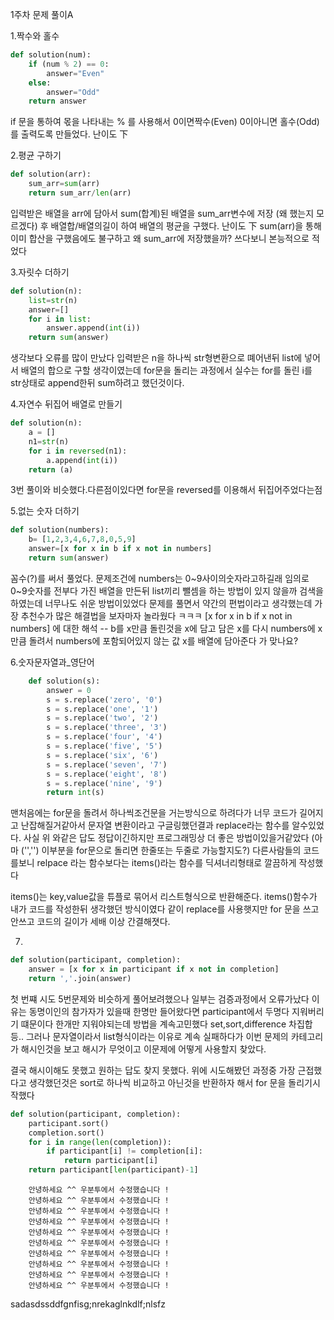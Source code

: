 1주차 문제 풀이A

1.짝수와 홀수
``` python
def solution(num):
    if (num % 2) == 0:
        answer="Even"
    else:
        answer="Odd"
    return answer
``` 
if 문을 통하여 몫을 나타내는 % 를 사용해서 0이면짝수(Even) 0이아니면 홀수(Odd)를 출력도록 만들었다.
난이도 下

2.평균 구하기
``` python
def solution(arr):
    sum_arr=sum(arr)
    return sum_arr/len(arr)
```
입력받은 배열을 arr에 담아서 sum(합계)된 배열을 sum_arr변수에 저장 (왜 했는지 모르겠다) 후 배열합/배열의길이 하여 배열의 평균을 구했다.
난이도 下
sum(arr)을 통해 이미 합산을 구했음에도 불구하고 왜 sum_arr에 저장했을까? 쓰다보니 본능적으로 적었다

3.자릿수 더하기
``` python
def solution(n):
    list=str(n)
    answer=[]
    for i in list:
        answer.append(int(i))
    return sum(answer)
```
생각보다 오류를 많이 만났다 입력받은 n을 하나씩 str형변환으로 뗴어낸뒤 list에 넣어서 배열의 합으로 구할 생각이였는데
for문을 돌리는 과정에서 실수는 for를 돌린 i를 str상태로 append한뒤 sum하려고 했던것이다.  

4.자연수 뒤집어 배열로 만들기
``` python
def solution(n):
    a = []
    n1=str(n)
    for i in reversed(n1):
        a.append(int(i))
    return (a)
```
3번 풀이와 비슷했다.다른점이있다면 for문을 reversed를 이용해서 뒤집어주었다는점

5.없는 숫자 더하기
``` python
def solution(numbers):
    b= [1,2,3,4,6,7,8,0,5,9]
    answer=[x for x in b if x not in numbers]
    return sum(answer)
```
꼼수(?)를 써서 풀었다. 문제조건에 numbers는 0~9사이의숫자라고하길래 임의로 0~9숫자를 전부다 가진 배열을 만든뒤 list끼리 뺄셈을 하는 방법이 있지 않을까 검색을 하였는데 너무나도 쉬운 방법이있었다 문제를 풀면서 약간의 편법이라고 생각했는데 가장 추천수가 많은 해결법을 보자마자 놀라웠다 ㅋㅋㅋ 
[x for x in b if x not in numbers] 에 대한 해석 -- 
b를 x만큼 돌린것을 x에 담고 담은 x를 다시 numbers에 x만큼 돌려서 numbers에 포함되어있지 않는 값 x를 배열에 담아준다 가 맞나요? 



6.숫자문자열과_영단어
``` python 
    def solution(s):
        answer = 0
        s = s.replace('zero', '0')
        s = s.replace('one', '1')
        s = s.replace('two', '2')
        s = s.replace('three', '3')
        s = s.replace('four', '4')
        s = s.replace('five', '5')
        s = s.replace('six', '6')
        s = s.replace('seven', '7')
        s = s.replace('eight', '8')
        s = s.replace('nine', '9')
        return int(s)
```
맨처음에는 for문을 돌려서 하나씩조건문을 거는방식으로 하려다가 너무 코드가 길어지고 난잡해질거같아서 문자열 변환이라고 구글링했던결과
replace라는 함수를 알수있었다. 사실 위 와같은 답도 정답이긴하지만 프로그래밍상 더 좋은 방법이있을거같았다 (아마 ('','') 이부분을 for문으로 돌리면 한줄또는 두줄로 가능할지도?) 다른사람들의 코드를보니 relpace 라는 함수보다는 items()라는 함수를 딕셔너리형태로 깔끔하게 작성했다

items()는 key,value값을 튜플로 묶어서 리스트형식으로 반환해준다.
items()함수가 내가 코드를 작성한뒤 생각했던 방식이였다 같이 replace를 사용햇지만 for 문을 쓰고안쓰고 코드의 길이가 세배 이상 간결해졋다.


7.
``` python
def solution(participant, completion):
    answer = [x for x in participant if x not in completion]
    return ','.join(answer)
```
첫 번쨰 시도 5번문제와 비슷하게 풀어보려했으나 일부는 검증과정에서 오류가났다
이유는 동명이인의 참가자가 있을때 한명만 들어왔다면 participant에서 두명다 지워버리기 떄문이다 한개만 지워야되는데
방법을 계속고민했다 set,sort,difference  차집합 등.. 그러나 문자열이라서 list형식이라는 이유로 계속 실패하다가 
이번 문제의 카테고리가 해시인것을 보고 해시가 무엇이고 이문제에 어떻게 사용할지 찾았다.

결국 해시이해도 못했고 원하는 답도 찾지 못했다.
위에 시도해봤던 과정중 가장 근접했다고 생각했던것은 sort로  하나씩 비교하고 아닌것을 반환하자 해서 
for 문을 돌리기시작했다
``` python
def solution(participant, completion):
    participant.sort()
    completion.sort()
    for i in range(len(completion)):
        if participant[i] != completion[i]:
            return participant[i]
    return participant[len(participant)-1]
```





        안녕하세요 ^^ 우분투에서 수정했습니다 !
        안녕하세요 ^^ 우분투에서 수정했습니다 !
        안녕하세요 ^^ 우분투에서 수정했습니다 !
        안녕하세요 ^^ 우분투에서 수정했습니다 !
        안녕하세요 ^^ 우분투에서 수정했습니다 !
        안녕하세요 ^^ 우분투에서 수정했습니다 !
        안녕하세요 ^^ 우분투에서 수정했습니다 !
        안녕하세요 ^^ 우분투에서 수정했습니다 !
        안녕하세요 ^^ 우분투에서 수정했습니다 !
        안녕하세요 ^^ 우분투에서 수정했습니다 !
sadasdssddfgnfisg;nrekaglnkdlf;nlsfz
